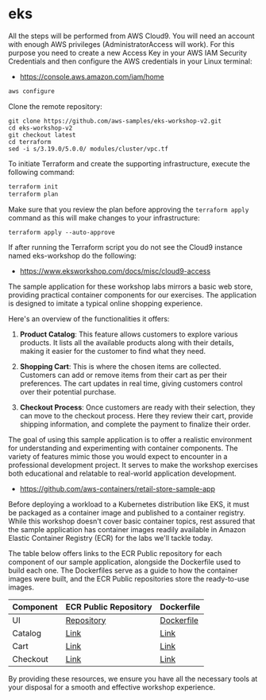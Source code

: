 # eks

All the steps will be performed from AWS Cloud9. 
You will need an account with enough AWS privileges (AdministratorAccess will work).
For this purpose you need to create a new Access Key in your AWS IAM Security Credentials and then configure the AWS credentials in your Linux terminal:
* https://console.aws.amazon.com/iam/home
```bash
aws configure

```
Clone the remote repository:
```
git clone https://github.com/aws-samples/eks-workshop-v2.git
cd eks-workshop-v2
git checkout latest
cd terraform
sed -i s/3.19.0/5.0.0/ modules/cluster/vpc.tf

```
To initiate Terraform and create the supporting infrastructure, execute the following command:
```bash
terraform init
terraform plan

```
Make sure that you review the plan before approving the `terraform apply` command as this will make changes to your infrastructure:
```
terraform apply --auto-approve

```
If after running the Terraform script you do not see the Cloud9 instance named eks-workshop do the following:
* https://www.eksworkshop.com/docs/misc/cloud9-access

The sample application for these workshop labs mirrors a basic web store, providing practical container components for our exercises. The application is designed to imitate a typical online shopping experience.

Here's an overview of the functionalities it offers:

1. **Product Catalog**: This feature allows customers to explore various products. It lists all the available products along with their details, making it easier for the customer to find what they need.

2. **Shopping Cart**: This is where the chosen items are collected. Customers can add or remove items from their cart as per their preferences. The cart updates in real time, giving customers control over their potential purchase.

3. **Checkout Process**: Once customers are ready with their selection, they can move to the checkout process. Here they review their cart, provide shipping information, and complete the payment to finalize their order.

The goal of using this sample application is to offer a realistic environment for understanding and experimenting with container components. The variety of features mimic those you would expect to encounter in a professional development project. It serves to make the workshop exercises both educational and relatable to real-world application development.

* https://github.com/aws-containers/retail-store-sample-app

Before deploying a workload to a Kubernetes distribution like EKS, it must be packaged as a container image and published to a container registry. While this workshop doesn't cover basic container topics, rest assured that the sample application has container images readily available in Amazon Elastic Container Registry (ECR) for the labs we'll tackle today.

The table below offers links to the ECR Public repository for each component of our sample application, alongside the Dockerfile used to build each one. The Dockerfiles serve as a guide to how the container images were built, and the ECR Public repositories store the ready-to-use images.

| Component | ECR Public Repository | Dockerfile |
| ----------- | ------------------------ | ------------ |
| UI          | [Repository](https://gallery.ecr.aws/aws-containers/retail-store-sample-ui) | [Dockerfile](https://github.com/aws-containers/retail-store-sample-app/blob/main/images/java17/Dockerfile) |
| Catalog     | [Link](#)                       | [Link](#)   |
| Cart           | [Link](#)                       | [Link](#)   |
| Checkout   | [Link](#)                       | [Link](#)   |

By providing these resources, we ensure you have all the necessary tools at your disposal for a smooth and effective workshop experience.
